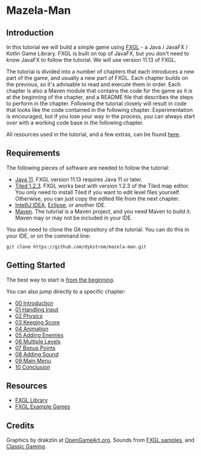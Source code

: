 # Mazela-Man


## Introduction

In this tutorial we will build a simple game using [FXGL](https://github.com/AlmasB/FXGL) -
a Java / JavaFX / Kotlin Game Library. FXGL is built on top of JavaFX, but you don't need
to know JavaFX to follow the tutorial. We will use version 11.13 of FXGL.

The tutorial is divided into a number of chapters that each introduces a new part of the game,
and usually a new part of FXGL. Each chapter builds on the previous, so it's advisable to read
and execute them in order. Each chapter is also a Maven module that contains the code for the
game as it is at the beginning of the chapter, and a README file that describes the steps to 
perform in the chapter. Following the tutorial closely will result in code that looks like the
code contained in the following chapter. Experimentation is encouraged, but if you lose your 
way in the process, you can always start over with a working code base in the following chapter.

All resources used in the tutorial, and a few extras, can be found [here](resources).


## Requirements

The following pieces of software are needed to follow the tutorial:

* [Java 11](https://adoptopenjdk.net). FXGL version 11.13 requires Java 11 or later.
* [Tiled 1.2.3](https://github.com/mapeditor/tiled/releases/tag/v1.2.3). FXGL works best with 
  version 1.2.3 of the Tiled map editor. You only need to install Tiled if you want to edit 
  level files yourself. Otherwise, you can just copy the edited file from the next chapter. 
* [IntelliJ IDEA](https://www.jetbrains.com/idea), [Eclipse](https://www.eclipse.org/eclipseide), 
  or another IDE.
* [Maven](http://maven.apache.org/index.html). The tutorial is a Maven project, and you need 
  Maven to build it. Maven may or may not be included in your IDE.

You also need to clone the Git repository of the tutorial. You can do this in your IDE, or
on the command line:

```shell
git clone https://github.com/dykstrom/mazela-man.git
```


## Getting Started

The best way to start is [from the beginning](00-introduction/README.md).

You can also jump directly to a specific chapter:

* [00 Introduction](00-introduction/README.md)
* [01 Handling Input](01-chapter-1/README.md)
* [02 Physics](02-chapter-2/README.md)
* [03 Keeping Score](03-chapter-3/README.md)
* [04 Animation](04-chapter-4/README.md)
* [05 Adding Enemies](05-chapter-5/README.md)
* [06 Multiple Levels](06-chapter-6/README.md)
* [07 Bonus Points](07-chapter-7/README.md)
* [08 Adding Sound](08-chapter-8/README.md)
* [09 Main Menu](09-chapter-9/README.md)
* [10 Conclusion](10-chapter-10/README.md)


## Resources

* [FXGL Library](https://github.com/AlmasB/FXGL)
* [FXGL Example Games](https://github.com/AlmasB/FXGLGames)


## Credits

Graphics by drakzlin at [OpenGameArt.org](https://opengameart.org).
Sounds from [FXGL samples](https://github.com/AlmasB/FXGL), and [Classic Gaming](http://www.classicgaming.cc).

